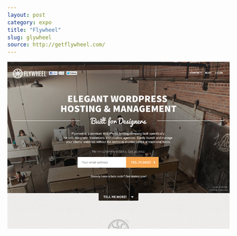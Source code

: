 ```yaml
---
layout: post
category: expo
title: "Flywheel"
slug: glywheel
source: http://getflywheel.com/
---
```


<img src="/screenshots/flywheel.jpg">
